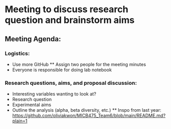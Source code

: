 # Meeting to discuss research question and brainstorm aims
## Meeting Agenda:
### Logistics:
  * Use more GitHub
    ** Assign two people for the meeting minutes
  * Everyone is responsible for doing lab notebook 
### Research questions, aims, and proposal discussion:
  * Interesting variables wanting to look at?
  * Research question 
  * Experimental aims 
  * Outline the analysis (alpha, beta diversity, etc.)
    ** Inspo from last year: https://github.com/oliviakwon/MICB475_Team6/blob/main/README.md?plain=1  
